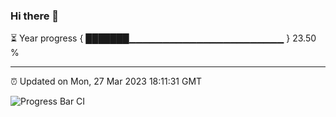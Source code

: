 ### Hi there 👋

⏳ Year progress { ███████▁▁▁▁▁▁▁▁▁▁▁▁▁▁▁▁▁▁▁▁▁▁▁ } 23.50 %

---

⏰ Updated on Mon, 27 Mar 2023 18:11:31 GMT

![Progress Bar CI](https://github.com/Shyam-Makwana/GitHub-Actions-Demo/workflows/Progress%20Bar%20CI/badge.svg)
